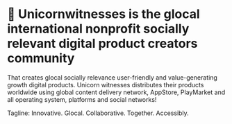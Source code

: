 <h1>🦄 Unicornwitnesses is the glocal international nonprofit socially relevant digital product creators community </h1>

That creates glocal socially relevance user-friendly and value-generating growth digital products. Unicorn witnesses distributes their products worldwide using global content delivery network, AppStore, PlayMarket and all operating system, platforms and social networks!

Tagline: Innovative. Glocal. Collaborative. Together. Accessibly.